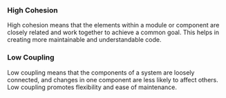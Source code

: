 ### High Cohesion
High cohesion means that the elements within a module or component are closely related and work together to achieve a common goal. This helps in creating more maintainable and understandable code.

### Low Coupling
Low coupling means that the components of a system are loosely connected, and changes in one component are less likely to affect others. Low coupling promotes flexibility and ease of maintenance.
